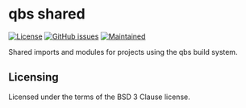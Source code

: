qbs shared
==========

[![License](https://img.shields.io/badge/License-BSD%203--Clause-blue.svg)](https://opensource.org/licenses/BSD-3-Clause)
[![GitHub issues](https://img.shields.io/github/issues/lirios/qbs-shared.svg)](https://github.com/lirios/qbs-shared/issues)
[![Maintained](https://img.shields.io/maintenance/yes/2017.svg)](https://github.com/lirios/qbs-shared/commits/develop)

Shared imports and modules for projects using the qbs build system.

## Licensing

Licensed under the terms of the BSD 3 Clause license.
